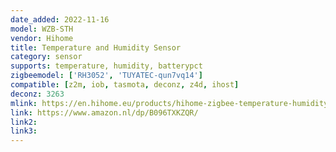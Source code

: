 ```yaml
---
date_added: 2022-11-16
model: WZB-STH
vendor: Hihome
title: Temperature and Humidity Sensor
category: sensor
supports: temperature, humidity, batterypct
zigbeemodel: ['RH3052', 'TUYATEC-qun7vq14']
compatible: [z2m, iob, tasmota, deconz, z4d, ihost]
deconz: 3263
mlink: https://en.hihome.eu/products/hihome-zigbee-temperature-humidity-sensor
link: https://www.amazon.nl/dp/B096TXKZQR/
link2: 
link3: 
---
```

